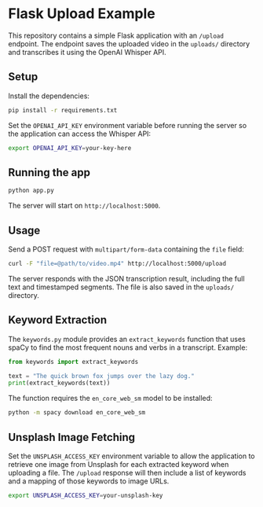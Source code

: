 # Flask Upload Example

This repository contains a simple Flask application with an `/upload` endpoint. The endpoint saves the uploaded video in the `uploads/` directory and transcribes it using the OpenAI Whisper API.

## Setup

Install the dependencies:

```bash
pip install -r requirements.txt
```

Set the `OPENAI_API_KEY` environment variable before running the server so the
application can access the Whisper API:

```bash
export OPENAI_API_KEY=your-key-here
```

## Running the app

```bash
python app.py
```

The server will start on `http://localhost:5000`.

## Usage

Send a POST request with `multipart/form-data` containing the `file` field:

```bash
curl -F "file=@path/to/video.mp4" http://localhost:5000/upload
```
The server responds with the JSON transcription result, including the full text
and timestamped segments. The file is also saved in the `uploads/` directory.

## Keyword Extraction

The `keywords.py` module provides an `extract_keywords` function that uses spaCy
to find the most frequent nouns and verbs in a transcript. Example:

```python
from keywords import extract_keywords

text = "The quick brown fox jumps over the lazy dog."
print(extract_keywords(text))
```

The function requires the `en_core_web_sm` model to be installed:

```bash
python -m spacy download en_core_web_sm
```

## Unsplash Image Fetching

Set the `UNSPLASH_ACCESS_KEY` environment variable to allow the application to
retrieve one image from Unsplash for each extracted keyword when uploading a
file. The `/upload` response will then include a list of keywords and a mapping
of those keywords to image URLs.

```bash
export UNSPLASH_ACCESS_KEY=your-unsplash-key
```

